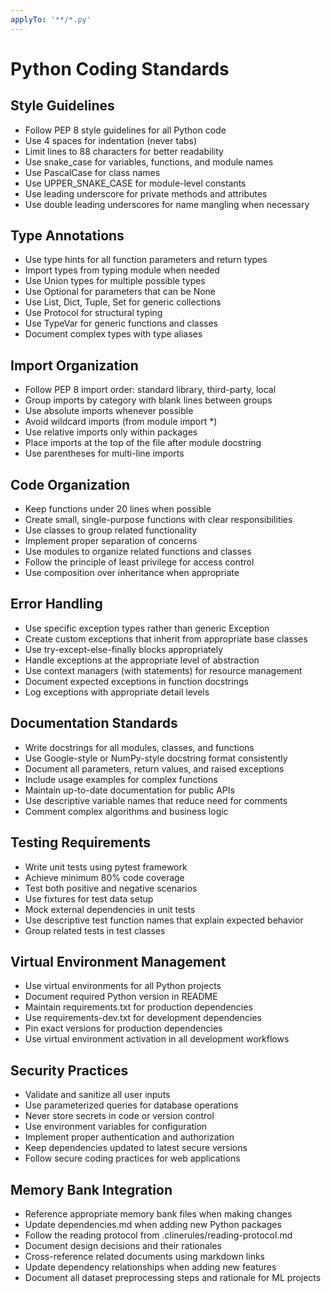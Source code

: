 ```yaml
---
applyTo: '**/*.py'
---
```


# Python Coding Standards

## Style Guidelines

- Follow PEP 8 style guidelines for all Python code
- Use 4 spaces for indentation (never tabs)
- Limit lines to 88 characters for better readability
- Use snake_case for variables, functions, and module names
- Use PascalCase for class names
- Use UPPER_SNAKE_CASE for module-level constants
- Use leading underscore for private methods and attributes
- Use double leading underscores for name mangling when necessary

## Type Annotations

- Use type hints for all function parameters and return types
- Import types from typing module when needed
- Use Union types for multiple possible types
- Use Optional for parameters that can be None
- Use List, Dict, Tuple, Set for generic collections
- Use Protocol for structural typing
- Use TypeVar for generic functions and classes
- Document complex types with type aliases

## Import Organization

- Follow PEP 8 import order: standard library, third-party, local
- Group imports by category with blank lines between groups
- Use absolute imports whenever possible
- Avoid wildcard imports (from module import \*)
- Use relative imports only within packages
- Place imports at the top of the file after module docstring
- Use parentheses for multi-line imports

## Code Organization

- Keep functions under 20 lines when possible
- Create small, single-purpose functions with clear responsibilities
- Use classes to group related functionality
- Implement proper separation of concerns
- Use modules to organize related functions and classes
- Follow the principle of least privilege for access control
- Use composition over inheritance when appropriate

## Error Handling

- Use specific exception types rather than generic Exception
- Create custom exceptions that inherit from appropriate base classes
- Use try-except-else-finally blocks appropriately
- Handle exceptions at the appropriate level of abstraction
- Use context managers (with statements) for resource management
- Document expected exceptions in function docstrings
- Log exceptions with appropriate detail levels

## Documentation Standards

- Write docstrings for all modules, classes, and functions
- Use Google-style or NumPy-style docstring format consistently
- Document all parameters, return values, and raised exceptions
- Include usage examples for complex functions
- Maintain up-to-date documentation for public APIs
- Use descriptive variable names that reduce need for comments
- Comment complex algorithms and business logic

## Testing Requirements

- Write unit tests using pytest framework
- Achieve minimum 80% code coverage
- Test both positive and negative scenarios
- Use fixtures for test data setup
- Mock external dependencies in unit tests
- Use descriptive test function names that explain expected behavior
- Group related tests in test classes

## Virtual Environment Management

- Use virtual environments for all Python projects
- Document required Python version in README
- Maintain requirements.txt for production dependencies
- Use requirements-dev.txt for development dependencies
- Pin exact versions for production dependencies
- Use virtual environment activation in all development workflows

## Security Practices

- Validate and sanitize all user inputs
- Use parameterized queries for database operations
- Never store secrets in code or version control
- Use environment variables for configuration
- Implement proper authentication and authorization
- Keep dependencies updated to latest secure versions
- Follow secure coding practices for web applications

## Memory Bank Integration

- Reference appropriate memory bank files when making changes
- Update dependencies.md when adding new Python packages
- Follow the reading protocol from .clinerules/reading-protocol.md
- Document design decisions and their rationales
- Cross-reference related documents using markdown links
- Update dependency relationships when adding new features
- Document all dataset preprocessing steps and rationale for ML projects
